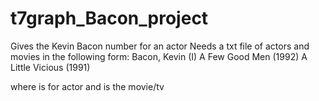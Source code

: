 # t7graph_Bacon_project
Gives the Kevin Bacon number for an actor
Needs a txt file of actors and movies in the following form:
<a>Bacon, Kevin (I)
<t>A Few Good Men (1992)
<t>A Little Vicious (1991)

where <a> is for actor and <t> is the movie/tv
